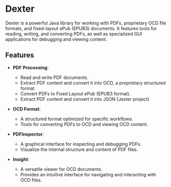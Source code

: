 # Dexter

Dexter is a powerful Java library for working with PDFs, proprietary OCD file formats, and fixed-layout ePub (EPUB3) documents. It features tools for reading, writing, and converting PDFs, as well as specialized GUI applications for debugging and viewing content.

## Features

- **PDF Processing**:
    - Read and write PDF documents.
    - Extract PDF content and convert it into OCD, a proprietary structured format.
    - Convert PDFs to Fixed Layout ePub (EPUB3 format).
    - Extract PDF content and convert it into JSON (Jexter project)

- **OCD Format**:
    - A structured format optimized for specific workflows.
    - Tools for converting PDFs to OCD and viewing OCD content.

- **PDFInspector**:
    - A graphical interface for inspecting and debugging PDFs.
    - Visualize the internal structure and content of PDF files.

- **Insight**:
    - A versatile viewer for OCD documents.
    - Provides an intuitive interface for navigating and interacting with OCD files.

